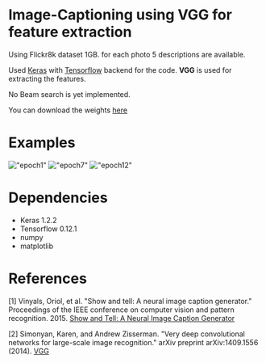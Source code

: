 # Image-Captioning using VGG for feature extraction

Using Flickr8k dataset 1GB. for each photo 5 descriptions are available. 

Used [Keras](https://keras.io/) with [Tensorflow](https://www.tensorflow.org/) backend for the code. **VGG** is used for extracting the features.

No Beam search is yet implemented.

You can download the weights [here](https://github.com/yashk2810/Image-Captioning/raw/master/weights/time_inceptionV3_2.8876_loss.h5)

# Examples
!["epoch1"](https://bitbucket.org/teodor_cotet/imagecaptioning/raw/758986caaa054ec7437f9bd10f2c9c0e2f5071ec/results/photos/epoch1.PNG)
!["epoch7"](https://bitbucket.org/teodor_cotet/imagecaptioning/raw/758986caaa054ec7437f9bd10f2c9c0e2f5071ec/results/photos/epoch7.PNG)
!["epoch12"](https://bitbucket.org/teodor_cotet/imagecaptioning/raw/758986caaa054ec7437f9bd10f2c9c0e2f5071ec/results/photos/epoch12.PNG)

# Dependencies

* Keras 1.2.2
* Tensorflow 0.12.1
* numpy
* matplotlib

# References

[1] Vinyals, Oriol, et al. "Show and tell: A neural image caption generator." Proceedings of the IEEE conference on computer vision and pattern recognition. 2015. [Show and Tell: A Neural Image Caption Generator](https://www.cv-foundation.org/openaccess/content_cvpr_2015/papers/Vinyals_Show_and_Tell_2015_CVPR_paper.pdf)

[2] Simonyan, Karen, and Andrew Zisserman. "Very deep convolutional networks for large-scale image recognition." arXiv preprint arXiv:1409.1556 (2014). [VGG](https://arxiv.org/pdf/1409.1556.pdf%20http://arxiv.org/abs/1409.1556.pdf)